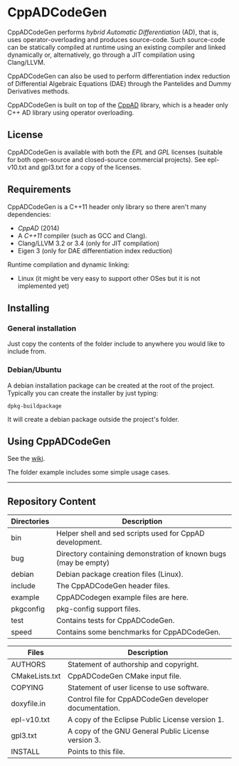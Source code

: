 # CppADCodeGen #

CppADCodeGen performs *hybrid Automatic Differentiation* (AD), that is, uses 
operator-overloading and produces source-code. Such source-code can be 
statically compiled at runtime using an existing compiler and linked dynamically 
or, alternatively, go through a JIT compilation using Clang/LLVM.

CppADCodeGen can also be used to perform differentiation index reduction of 
Differential Algebraic Equations (DAE) through the Pantelides and Dummy 
Derivatives methods.

CppADCodeGen is built on top of the [CppAD](http://www.coin-or.org/CppAD) 
library, which is a header only C++ AD library using operator overloading.

## License ##

CppADCodeGen is available with both the *EPL* and *GPL* licenses 
(suitable for both open-source and closed-source commercial projects).
See epl-v10.txt and gpl3.txt for a copy of the licenses.

## Requirements ##

CppADCodeGen is a C++11 header only library so there aren't many dependencies:

 - *CppAD* (2014)
 - A *C++11* compiler (such as GCC and Clang).
 - Clang/LLVM 3.2 or 3.4 (only for JIT compilation)
 - Eigen 3 (only for DAE differentiation index reduction)

Runtime compilation and dynamic linking:
 - Linux (it might be very easy to support other OSes but it is not implemented yet)

## Installing ##

### General installation ###

Just copy the contents of the folder include to anywhere you would like to 
include from.

### Debian/Ubuntu ###

A debian installation package can be created at the root of the project.
Typically you can create the installer by just typing:

    dpkg-buildpackage

It will create a debian package outside the project's folder.

## Using CppADCodeGen ##

See the [wiki](https://github.com/joaoleal/CppADCodeGen/wiki).

The folder example includes some simple usage cases.

---

## Repository Content

|Directories |  Description                                                    |
|------------|-----------------------------------------------------------------|
|bin         | Helper shell and sed scripts used for CppAD development.        |
|bug         | Directory containing demonstration of known bugs (may be empty) |
|debian      | Debian package creation files (Linux).                          |
|include     | The CppADCodeGen header files.                                  |
|example     | CppADCodegen example files are here.                            |
|pkgconfig   | pkg-config support files.                                       |
|test        | Contains tests for CppADCodeGen.                                |
|speed       | Contains some benchmarks for CppADCodeGen.                      |


| Files         |  Description                                                 |
|---------------|--------------------------------------------------------------|
|AUTHORS        | Statement of authorship and copyright.                       |
|CMakeLists.txt | CppADCodeGen CMake input file.                               |
|COPYING        | Statement of user license to use software.                   |
|doxyfile.in    | Control file for CppADCodeGen developer documentation.       |
|epl-v10.txt    | A copy of the Eclipse Public License version 1.              |
|gpl3.txt       | A copy of the GNU General Public License version 3.          |
|INSTALL        | Points to this file.                                         |
